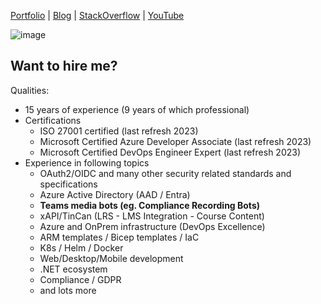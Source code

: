 [Portfolio](https://about.indietasten.net/projects)
|
[Blog](https://about.indietasten.net/blog)
|
[StackOverflow](https://stackoverflow.com/users/3919195)
|
[YouTube](https://www.youtube.com/indietasten)

![image](https://github.com/InDieTasten/InDieTasten/assets/7047377/283dc37d-74be-4afc-9125-6c45fb74c2e0)

Want to hire me?
----------------

Qualities:
- 15 years of experience (9 years of which professional)
- Certifications
    - ISO 27001 certified (last refresh 2023)
    - Microsoft Certified Azure Developer Associate (last refresh 2023)
    - Microsoft Certified DevOps Engineer Expert (last refresh 2023)
- Experience in following topics
    - OAuth2/OIDC and many other security related standards and specifications
    - Azure Active Directory (AAD / Entra)
    - **Teams media bots (eg. Compliance Recording Bots)**
    - xAPI/TinCan (LRS - LMS Integration - Course Content)
    - Azure and OnPrem infrastructure (DevOps Excellence)
    - ARM templates / Bicep templates / IaC
    - K8s / Helm / Docker
    - Web/Desktop/Mobile development
    - .NET ecosystem
    - Compliance / GDPR
    - and lots more
